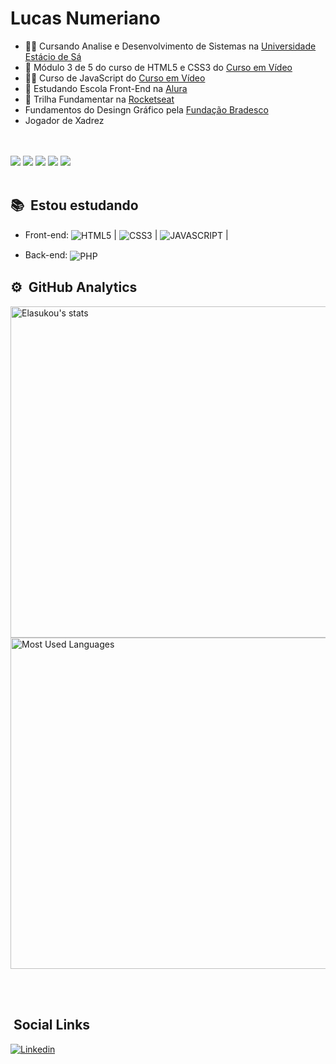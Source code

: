 <h1> Lucas Numeriano </h1>

- 👨‍🎓 Cursando Analise e Desenvolvimento de Sistemas na [Universidade Estácio de Sá](https://estacio.br/cursos/graduacao/analise-e-desenvolvimento-de-sistemas)
- 🔭 Módulo 3 de 5 do curso de HTML5 e CSS3 do [Curso em Vídeo](https://www.cursoemvideo.com/curso/html5-css3-modulo1/) 
- 👨‍💻 Curso de JavaScript do [Curso em Vídeo](https://www.cursoemvideo.com/curso/javascript/)
- 🤖 Estudando Escola Front-End na [Alura](https://www.alura.com.br/cursos-online-front-end)
- 🚀 Trilha Fundamentar na [Rocketseat](https://www.rocketseat.com.br/discover)
- Fundamentos do Desingn Gráfico pela [Fundação Bradesco](https://www.ev.org.br/)
- Jogador de Xadrez

<br><br>
![](https://img.shields.io/badge/Git-F05032?style=for-the-badge&logo=git&logoColor=white)
![](https://img.shields.io/badge/GitHub-181717?style=for-the-badge&logo=github&logoColor=white)
![](https://img.shields.io/badge/Microsoft-666666?style=for-the-badge&logo=microsoft&logoColor=white)
![](https://img.shields.io/badge/-VS%20Code-2c2c32?style=for-the-badge&logo=visual-studio-code&logoColor=007ACC)
![](https://img.shields.io/badge/Gimp-4F4F2F?style=for-the-badge&logo=Gimp&logoColor=FFFFFF)
<br><br>

## 📚 &nbsp;Estou estudando

- Front-end: 
<img align="center" alt="HTML5 " 
src="https://img.shields.io/badge/HTML5-E34F26?style=for-the-badge&logo=html5&logoColor=white"> |
<img align ="center" alt ="CSS3"
src="https://img.shields.io/badge/CSS3-1572B6?style=for-the-badge&logo=css3&logoColor=white"> |
<img align ="center" alt ="JAVASCRIPT"
src="https://img.shields.io/badge/JavaScript-323330?style=for-the-badge&logo=javascript&logoColor=F7DF1E"> |


- Back-end: 
<img align ="center" alt ="PHP" 
src="https://img.shields.io/badge/PHP-6495ED?style=for-the-badge&logo=PHP&logoColor=white">


## ⚙️ &nbsp;GitHub Analytics
<p align="left">
<img width="530em" src="https://github-readme-stats.vercel.app/api?username=Elasukou&show_icons=true&theme=synthwave" alt="Elasukou's stats"/>
  
<img width="530em" src="https://github-readme-stats.vercel.app/api/top-langs/?username=Elasukou&layout=compact&theme=synthwave" alt="Most Used Languages"/>
</p>

<br><br>

## &nbsp;Social Links
[![Linkedin](https://img.shields.io/badge/LinkedIn-0077B5?style=for-the-badge&logo=linkedin&logoColor=white)](https://www.linkedin.com/in/lucas-numeriano-4a249a238/) 
